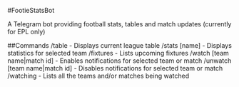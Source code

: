 #FootieStatsBot

A Telegram bot providing football stats, tables and match updates (currently for EPL only)

##Commands
/table - Displays current league table
/stats [name] - Displays statistics for selected team
/fixtures - Lists upcoming fixtures
/watch [team name|match id] - Enables notifications for selected team or match
/unwatch [team name|match id] - Disables notifications for selected team or match
/watching - Lists all the teams and/or matches being watched
